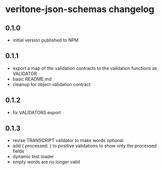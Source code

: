 # veritone-json-schemas changelog

## 0.1.0
* initial version published to NPM

## 0.1.1
* export a map of the validation contracts to the validation functions as VALIDATOR
* basic README.md
* cleanup for object validation contract

## 0.1.2
* fix VALIDATORS export

## 0.1.3
* revise TRANSCRIPT validator to make words optional
* add { processed: } to positive validations to show only the processed fields
* dynamic test loader
* empty words are no longer valid

